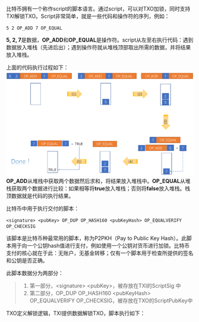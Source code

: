 比特币拥有一个称作script的脚本语言。通过script，可以对TXO加锁，同时支持TXI解锁TXO。Script非常简单，就是一些代码和操作符的序列，例如：

```
5 2 OP_ADD 7 OP_EQUAL
```

**5, 2, 7**是数据，**OP\_ADD**和**OP\_EQUAL**是操作符。script从左至右执行代码：遇到数据放入堆栈（先进后出）；遇到操作符就从堆栈顶部取出所需的数据，并将结果放入堆栈。

上面的代码执行过程如下：![](/assets/6.2.png)  
**OP\_ADD**从堆栈中获取两个数据然后求和，将结果放入堆栈中。**OP\_EQUAL**从堆栈获取两个数据进行比较：如果相等将**true**放入堆栈；否则将**false**放入堆栈。栈顶数据就是代码的执行结果。

比特币中用于执行交付的脚本：

```
<signature> <pubKey> OP_DUP OP_HASH160 <pubKeyHash> OP_EQUALVERIFY OP_CHECKSIG
```

该脚本是比特币种最常用的脚本，称为P2PKH（Pay to Public Key Hash）。此脚本用于向一个公钥hash值进行支付，例如使用一个公钥对货币进行加锁。比特币支付的核心就在于此：无账户，无基金转移；仅有一个脚本用于检查所提供的签名和公钥是否正确。

此脚本数据分为两部分：

> 1. 第一部分，&lt;signature&gt; &lt;pubKey&gt;，被存放在TXI的ScriptSig 中
> 2. 第二部分，OP\_DUP OP\_HASH160 &lt;pubKeyHash&gt; OP\_EQUALVERIFY OP\_CHECKSIG，被存放在TXO的ScriptPubKey中

  
TXO定义解锁逻辑，TXI提供数据解锁TXO，脚本执行如下：

